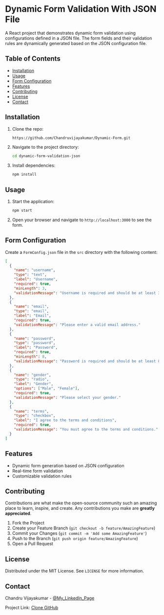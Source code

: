 # Dynamic Form Validation With JSON File

A React project that demonstrates dynamic form validation using configurations defined in a JSON file. The form fields and their validation rules are dynamically generated based on the JSON configuration file.

## Table of Contents

- [Installation](#installation)
- [Usage](#usage)
- [Form Configuration](#form-configuration)
- [Features](#features)
- [Contributing](#contributing)
- [License](#license)
- [Contact](#contact)

## Installation

1. Clone the repo:
    ```sh
    https://github.com/Chandruvijayakumar/Dynamic-Form.git
    ```
2. Navigate to the project directory:
    ```sh
    cd dynamic-form-validation-json
    ```
3. Install dependencies:
    ```sh
    npm install
    ```

## Usage

1. Start the application:
    ```sh
    npm start
    ```
2. Open your browser and navigate to `http://localhost:3000` to see the form.

## Form Configuration

Create a `FormConfig.json` file in the `src` directory with the following content:

```json
[
  {
    "name": "username",
    "type": "text",
    "label": "Username",
    "required": true,
    "minLength": 3,
    "validationMessage": "Username is required and should be at least 3 characters long."
  },
  {
    "name": "email",
    "type": "email",
    "label": "Email",
    "required": true,
    "validationMessage": "Please enter a valid email address."
  },
  {
    "name": "password",
    "type": "password",
    "label": "Password",
    "required": true,
    "minLength": 8,
    "validationMessage": "Password is required and should be at least 8 characters long."
  },
  {
    "name": "gender",
    "type": "radio",
    "label": "Gender",
    "options": ["Male", "Female"],
    "required": true,
    "validationMessage": "Please select your gender."
  },
  {
    "name": "terms",
    "type": "checkbox",
    "label": "I agree to the terms and conditions",
    "required": true,
    "validationMessage": "You must agree to the terms and conditions."
  }
]
```
## Features

- Dynamic form generation based on JSON configuration
- Real-time form validation
- Customizable validation rules

## Contributing

Contributions are what make the open-source community such an amazing place to learn, inspire, and create. Any contributions you make are **greatly appreciated**.

1. Fork the Project
2. Create your Feature Branch (`git checkout -b feature/AmazingFeature`)
3. Commit your Changes (`git commit -m 'Add some AmazingFeature'`)
4. Push to the Branch (`git push origin feature/AmazingFeature`)
5. Open a Pull Request

## License

Distributed under the MIT License. See `LICENSE` for more information.

## Contact

Chandru Vijayakumar - [@My_LinkedIn_Page](https://www.linkedin.com/in/chandru-vijayakumar/) 

Project Link: [Clone GitHub](https://github.com/your-username/dynamic-form-validation-json)